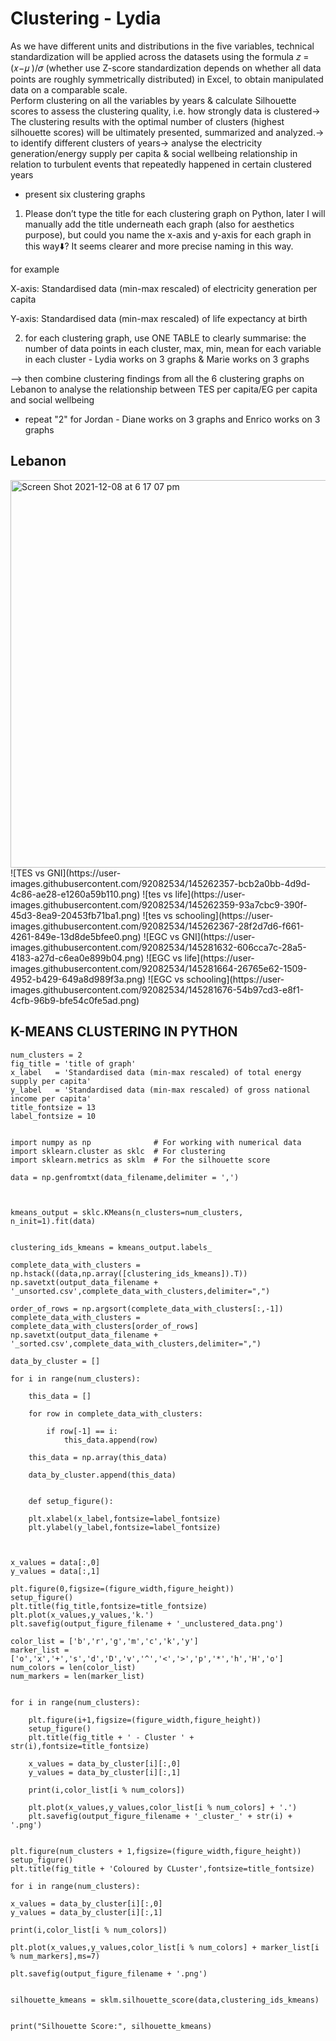 # Clustering - Lydia
As we have different units and distributions in the five variables, technical standardization will be applied across the datasets using the formula 𝑧 = (𝑥−𝜇 )/𝜎 (whether use Z-score standardization depends on whether all data points are roughly symmetrically distributed) in Excel, to obtain manipulated data on a comparable scale. 		
Perform clustering on all the variables by years & calculate Silhouette scores to assess the clustering quality, i.e. how strongly data is clustered→ The clustering results with the optimal number of clusters (highest silhouette scores) will be ultimately presented, summarized and analyzed.→ to identify different clusters of years→ analyse the electricity generation/energy supply per capita & social wellbeing relationship in relation to turbulent events that repeatedly happened in certain clustered years
* present six clustering graphs

1. Please don’t type the title for each clustering graph on Python, later I will manually add the title underneath each graph (also for aesthetics purpose), but could you name the x-axis and y-axis for each graph in this way⬇️? It seems clearer and more precise naming in this way.

for example

X-axis: Standardised data (min-max rescaled) of electricity generation per capita

Y-axis: Standardised data (min-max rescaled) of life expectancy at birth

2. for each clustering graph, use ONE TABLE to clearly summarise: the number of data points in each cluster, max, min, mean for each variable in each cluster - Lydia works on 3 graphs & Marie works on 3 graphs

—> then combine clustering findings from all the 6 clustering graphs on Lebanon to analyse the relationship between TES per capita/EG per capita and social wellbeing

* repeat "2" for Jordan - Diane works on 3 graphs and Enrico works on 3 graphs

## Lebanon


<img width="620" alt="Screen Shot 2021-12-08 at 6 17 07 pm" src="https://user-images.githubusercontent.com/92082534/145262355-5a70ffc5-dd37-4c63-a8f4-1f3d391b9610.png">
![TES vs GNI](https://user-images.githubusercontent.com/92082534/145262357-bcb2a0bb-4d9d-4c86-ae28-e1260a59b110.png)
![tes vs life](https://user-images.githubusercontent.com/92082534/145262359-93a7cbc9-390f-45d3-8ea9-20453fb71ba1.png)
![tes vs schooling](https://user-images.githubusercontent.com/92082534/145262367-28f2d7d6-f661-4261-849e-13d8de5bfee0.png)
![EGC vs GNI](https://user-images.githubusercontent.com/92082534/145281632-606cca7c-28a5-4183-a27d-c6ea0e899b04.png)
![EGC vs life](https://user-images.githubusercontent.com/92082534/145281664-26765e62-1509-4952-b429-649a8d989f3a.png)
![EGC vs schooling](https://user-images.githubusercontent.com/92082534/145281676-54b97cd3-e8f1-4cfb-96b9-bfe54c0fe5ad.png)

## K-MEANS CLUSTERING IN PYTHON

    num_clusters = 2
    fig_title = 'title of graph'
    x_label   = 'Standardised data (min-max rescaled) of total energy supply per capita'
    y_label   = 'Standardised data (min-max rescaled) of gross national income per capita'
    title_fontsize = 13
    label_fontsize = 10


    import numpy as np              # For working with numerical data
    import sklearn.cluster as sklc  # For clustering
    import sklearn.metrics as sklm  # For the silhouette score

    data = np.genfromtxt(data_filename,delimiter = ',')



    kmeans_output = sklc.KMeans(n_clusters=num_clusters, n_init=1).fit(data)


    clustering_ids_kmeans = kmeans_output.labels_

    complete_data_with_clusters = np.hstack((data,np.array([clustering_ids_kmeans]).T))
    np.savetxt(output_data_filename + '_unsorted.csv',complete_data_with_clusters,delimiter=",")

    order_of_rows = np.argsort(complete_data_with_clusters[:,-1])
    complete_data_with_clusters = complete_data_with_clusters[order_of_rows]
    np.savetxt(output_data_filename + '_sorted.csv',complete_data_with_clusters,delimiter=",")

    data_by_cluster = []

    for i in range(num_clusters):

        this_data = []

        for row in complete_data_with_clusters:

            if row[-1] == i:
                this_data.append(row)

        this_data = np.array(this_data)

        data_by_cluster.append(this_data)


        def setup_figure():

        plt.xlabel(x_label,fontsize=label_fontsize)
        plt.ylabel(y_label,fontsize=label_fontsize)



    x_values = data[:,0]
    y_values = data[:,1]

    plt.figure(0,figsize=(figure_width,figure_height))
    setup_figure()
    plt.title(fig_title,fontsize=title_fontsize)
    plt.plot(x_values,y_values,'k.')
    plt.savefig(output_figure_filename + '_unclustered_data.png')

    color_list = ['b','r','g','m','c','k','y']
    marker_list = ['o','x','+','s','d','D','v','^','<','>','p','*','h','H','o']
    num_colors = len(color_list)
    num_markers = len(marker_list)


    for i in range(num_clusters):

        plt.figure(i+1,figsize=(figure_width,figure_height))
        setup_figure()
        plt.title(fig_title + ' - Cluster ' + str(i),fontsize=title_fontsize)

        x_values = data_by_cluster[i][:,0]
        y_values = data_by_cluster[i][:,1]

        print(i,color_list[i % num_colors])

        plt.plot(x_values,y_values,color_list[i % num_colors] + '.')
        plt.savefig(output_figure_filename + '_cluster_' + str(i) + '.png')


    plt.figure(num_clusters + 1,figsize=(figure_width,figure_height))
    setup_figure()
    plt.title(fig_title + 'Coloured by CLuster',fontsize=title_fontsize)

    for i in range(num_clusters):
    
    x_values = data_by_cluster[i][:,0]
    y_values = data_by_cluster[i][:,1]
    
    print(i,color_list[i % num_colors])
    
    plt.plot(x_values,y_values,color_list[i % num_colors] + marker_list[i % num_markers],ms=7)
      
    plt.savefig(output_figure_filename + '.png')


    silhouette_kmeans = sklm.silhouette_score(data,clustering_ids_kmeans)


    print("Silhouette Score:", silhouette_kmeans)



